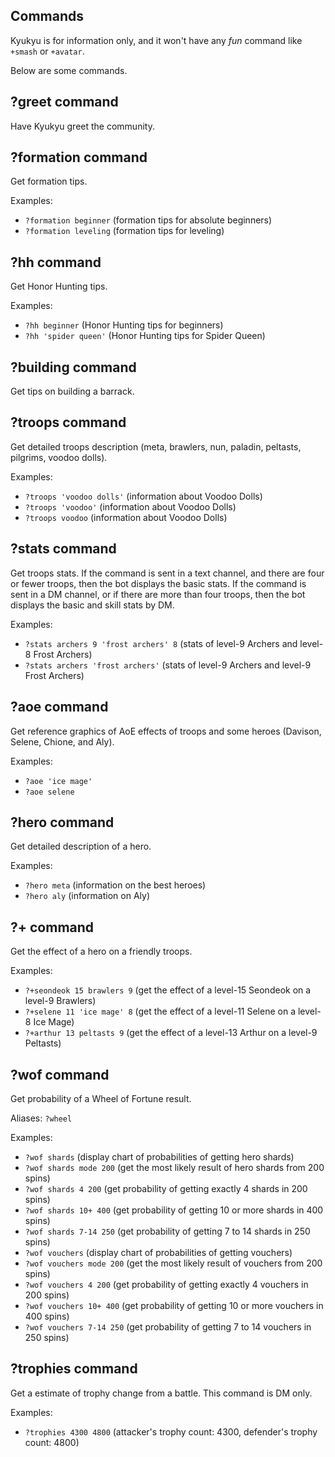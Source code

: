 ## Commands

Kyukyu is for information only, and it won't have any *fun*
command like `+smash` or `+avatar`.

Below are some commands.

## ?greet command

Have Kyukyu greet the community.

## ?formation command

Get formation tips.

Examples:
- `?formation beginner` (formation tips for absolute beginners)
- `?formation leveling` (formation tips for leveling)

## ?hh command

Get Honor Hunting tips.

Examples:
- `?hh beginner` (Honor Hunting tips for beginners)
- `?hh 'spider queen'` (Honor Hunting tips for Spider Queen)

## ?building command

Get tips on building a barrack.

## ?troops command

Get detailed troops description
(meta, brawlers, nun, paladin, peltasts, pilgrims, voodoo dolls).

Examples:
- `?troops 'voodoo dolls'` (information about Voodoo Dolls)
- `?troops 'voodoo'` (information about Voodoo Dolls)
- `?troops voodoo` (information about Voodoo Dolls)

## ?stats command

Get troops stats.
If the command is sent in a text channel, and there are four or fewer troops,
then the bot displays the basic stats.
If the command is sent in a DM channel, or if there are more than four troops,
then the bot displays the basic and skill stats by DM.

Examples:
- `?stats archers 9 'frost archers' 8` (stats of level-9 Archers and level-8 Frost Archers)
- `?stats archers 'frost archers'` (stats of level-9 Archers and level-9 Frost Archers)

## ?aoe command

Get reference graphics of AoE effects of troops and some heroes
(Davison, Selene, Chione, and Aly).

Examples:
- `?aoe 'ice mage'`
- `?aoe selene`

## ?hero command

Get detailed description of a hero.

Examples:
- `?hero meta` (information on the best heroes)
- `?hero aly` (information on Aly)

## ?+ command

Get the effect of a hero on a friendly troops.

Examples:
- `?+seondeok 15 brawlers 9` (get the effect of a level-15 Seondeok on a level-9 Brawlers)
- `?+selene 11 'ice mage' 8` (get the effect of a level-11 Selene on a level-8 Ice Mage)
- `?+arthur 13 peltasts 9` (get the effect of a level-13 Arthur on a level-9 Peltasts)

## ?wof command

Get probability of a Wheel of Fortune result.

Aliases: `?wheel`

Examples:
- `?wof shards` (display chart of probabilities of getting hero shards)
- `?wof shards mode 200` (get the most likely result of hero shards from 200 spins)
- `?wof shards 4 200` (get probability of getting exactly 4 shards in 200 spins)
- `?wof shards 10+ 400` (get probability of getting 10 or more shards in 400 spins)
- `?wof shards 7-14 250` (get probability of getting 7 to 14 shards in 250 spins)
- `?wof vouchers` (display chart of probabilities of getting vouchers)
- `?wof vouchers mode 200` (get the most likely result of vouchers from 200 spins)
- `?wof vouchers 4 200` (get probability of getting exactly 4 vouchers in 200 spins)
- `?wof vouchers 10+ 400` (get probability of getting 10 or more vouchers in 400 spins)
- `?wof vouchers 7-14 250` (get probability of getting 7 to 14 vouchers in 250 spins)

## ?trophies command

Get a estimate of trophy change from a battle. This command is DM only.

Examples:
- `?trophies 4300 4800` (attacker's trophy count: 4300, defender's trophy count: 4800)
